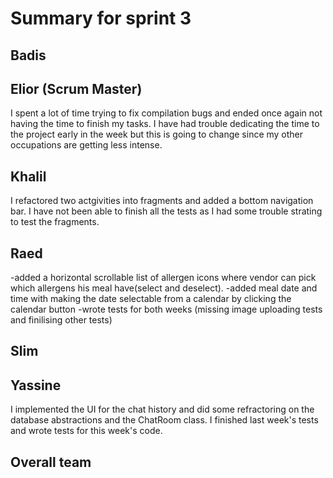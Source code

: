 # Summary for sprint 3

## Badis


## Elior  (Scrum Master)

I spent a lot of time trying to fix compilation bugs and ended once again not having the time to finish my tasks.
I have had trouble dedicating the time to the project early in the week but this is going to change since my other occupations are getting less intense.


## Khalil
I refactored two actgivities into fragments and added a bottom navigation bar. I have not been able to finish all the tests as I had some trouble strating to test the fragments.

## Raed
-added a horizontal scrollable list of allergen icons where vendor can pick which allergens
his meal have(select and deselect).
-added meal date and time with making the date selectable from a calendar by clicking the calendar button
-wrote tests for both weeks (missing image uploading tests and finilising other tests)

## Slim


## Yassine
I implemented the UI for the chat history and did some refractoring on the database abstractions and the ChatRoom class. I finished last week's tests and wrote tests for this week's code. 


## Overall team

